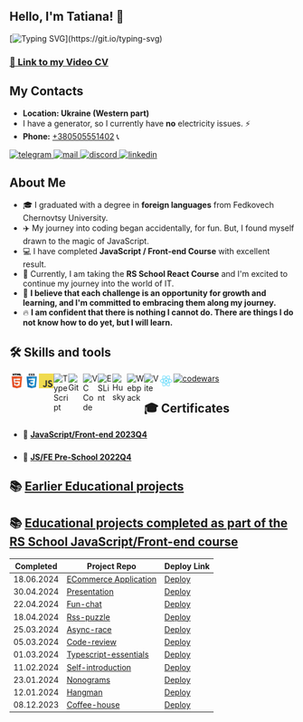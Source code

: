 ## Hello, I'm Tatiana! 👋

[![Typing SVG](https://readme-typing-svg.herokuapp.com?font=Fira+Code&weight=600&size=21&pause=1000&color=1B0E63FF&background=5BE0FF00&random=false&width=1000&lines=I+am+a+frontend+end+developer!)](https://git.io/typing-svg)

### [🎥 Link to my Video CV](https://youtu.be/uJQMlCJasOU)

## My Contacts

* __Location: Ukraine (Western part)__
* I have a generator, so I currently have **no** electricity issues. ⚡
* __Phone:__    [+380505551402](tel:+380505551402) 📞

<div id="badges">
 <a href="https://t.me/Tatiana_1000_Dribnyz" target="_blank">
  <img src="https://img.shields.io/badge/Telegram-2CA5E0?style=for-the-badge&logo=telegram&logoColor=white" alt="telegram"/>
 </a>
 <a href="mailto:belangelphone@gmail.com" target="_blank">
  <img src="https://img.shields.io/badge/Gmail-D14836?style=for-the-badge&logo=gmail&logoColor=white" alt="mail"/>
 </a>
 <a href="https://discordapp.com/users/674720964143218723" target="_blank">
  <img src="https://img.shields.io/badge/Discord-%235865F2.svg?style=for-the-badge&logo=discord&logoColor=white" alt="discord"/>
 </a>
 <a href="https://www.linkedin.com/in/tatiana-ket/" target="_blank">
  <img src="https://img.shields.io/badge/linkedin-%230077B5.svg?style=for-the-badge&logo=linkedin&logoColor=white" alt="linkedin"/>
 </a>
</div>

## About Me

- 🎓 I graduated with a degree in __foreign languages__ from Fedkovech Chernovtsy University.
- ✈️ My journey into coding began accidentally, for fun. But, I found myself drawn to the magic of JavaScript.
- 💻 I have completed __JavaScript / Front-end Course__ with excellent result.
- 🚀 Currently, I am taking the __RS School React Course__ and I'm excited to continue my journey into the world of IT.
- 🌟 __I believe that each challenge is an opportunity for growth and learning, and I'm committed to embracing them along my journey.__
- 🔥 __I am confident that there is nothing I cannot do. There are things I do not know how to do yet, but I will learn.__

## 🛠 Skills and tools

<a href="https://developer.mozilla.org/en-US/docs/Web/HTML" target="_blank">
  <img align="left" alt="HTML5" width="26px" src="https://raw.githubusercontent.com/github/explore/80688e429a7d4ef2fca1e82350fe8e3517d3494d/topics/html/html.png"/>
</a>
<a href="https://developer.mozilla.org/en-US/docs/Web/CSS" target="_blank">
  <img align="left" alt="CSS" width="26px" src="https://raw.githubusercontent.com/github/explore/80688e429a7d4ef2fca1e82350fe8e3517d3494d/topics/css/css.png"/>
</a>
<a href="https://developer.mozilla.org/en-US/docs/Web/JavaScript" target="_blank">
  <img align="left" alt="JavaScript" width="26px" src="https://raw.githubusercontent.com/github/explore/80688e429a7d4ef2fca1e82350fe8e3517d3494d/topics/javascript/javascript.png"/>
</a>
<a href="https://www.typescriptlang.org/" target="_blank">
  <img align="left" alt="TypeScript" width="26px" src="https://github.com/remojansen/logo.ts/blob/master/ts.png?raw=true"/>
</a>
<a href="https://git-scm.com/" target="_blank">
  <img align="left" alt="Git" width="26px" src="https://git-scm.com/images/logos/downloads/Git-Icon-1788C.png"/>
</a>
<a href="https://code.visualstudio.com/" target="_blank">
  <img align="left" alt="VC Code" width="26px" src="https://code.visualstudio.com/assets/favicon.ico"/>
</a>
<a href="https://eslint.org/" target="_blank">
  <img align="left" alt="ESLint" width="26px" src="https://avatars.githubusercontent.com/u/6019716?s=200&v=4"/>
</a>
<a href="https://typicode.github.io/husky/" target="_blank">
  <img align="left" alt="Husky" width="26px" src="https://avatars.githubusercontent.com/u/4657106?s=200&v=4"/>
</a>
<a href="https://webpack.js.org/" target="_blank">
  <img align="left" alt="Webpack" width="30px" src="https://raw.githubusercontent.com/webpack/media/master/logo/icon-square-small.png"/>
</a>
<a href="https://vitejs.dev/" target="_blank">
  <img align="left" alt="Vite" width="26px" src="https://vitejs.dev/logo-with-shadow.png"/>
</a>
<a href="https://www.codewars.com/" target="_blank">
  <img alt="codewars" width="26px" src="https://www.codewars.com/packs/assets/logo.f607a0fb.svg"/>
</a>
<a href="https://reactjs.org/" target="_blank">
  <img align="left" alt="React" width="26px" src="https://raw.githubusercontent.com/github/explore/main/topics/react/react.png"/>
</a>

## 🎓 Certificates

- 📜 __<a href="https://app.rs.school/certificate/5pnrsvrg" target="_blank">
  JavaScript/Front-end 2023Q4
</a>__
###
- 📜 __<a href="https://app.rs.school/certificate/5pnrsvrg" target="_blank">
  JS/FE Pre-School 2022Q4
</a>__

	
## 📚 [Earlier Educational projects](https://github.com/Tetiana-KET/Educational-projects/blob/main/README.md)

## 📚 [Educational projects completed as part of the RS School JavaScript/Front-end course](https://github.com/Tetiana-KET/RS-School-JSFE2023Q4/blob/main/README.md)

| Completed | Project Repo                                                                                  |           Deploy Link                                                                                                                            |
| ----------|-----------------------------------------------------------------------------------------------| -------------------------------------------------------------------------------------------------------------------------------------- |
| 18.06.2024 | [ECommerce Application](https://github.com/Tetiana-KET/eCommerce-Application)                 |        [Deploy](https://ecommerce-sprint-4-release.netlify.app/about)                                     |
| 30.04.2024 | [Presentation](https://github.com/Tetiana-KET/RS-School-JSFE2023Q4/tree/presentation)           |          [Deploy](https://662e28923c7ed9abe653036d--sunny-moonbeam-a5aa78.netlify.app/)                                                   |
| 22.04.2024| [Fun-chat](https://github.com/Tetiana-KET/RS-School-JSFE2023Q4/tree/fun-chat)                      |       [Deploy](https://github.com/Tetiana-KET/RS-School-JSFE2023Q4/tree/fun-chat/README.md)                                                |
| 18.04.2024 | [Rss-puzzle](https://github.com/Tetiana-KET/RS-School-JSFE2023Q4/tree/rss-puzzle)                   |      [Deploy](https://rolling-scopes-school.github.io/tetiana-ket-JSFE2023Q4/rss-puzzle/index.html)                                     |
| 25.03.2024 | [Async-race](https://github.com/Tetiana-KET/RS-School-JSFE2023Q4/tree/async-race)                     |   [Deploy](https://github.com/Tetiana-KET/RS-School-JSFE2023Q4/tree/async-race/README.md)                                            |
| 05.03.2024 | [Code-review](https://github.com/Tetiana-KET/RS-School-JSFE2023Q4/tree/code-review)                   |   [Deploy](https://github.com/rolling-scopes-school/tetiana-ket-JSFE2023Q4/pull/54)                                                 |
| 01.03.2024 | [Typescript-essentials](https://github.com/Tetiana-KET/RS-School-JSFE2023Q4/tree/typescript-essentials)| [Deploy](https://github.com/Tetiana-KET/RS-School-JSFE2023Q4/blob/typescript-essentials/typescript-essentials/index.md) |
| 11.02.2024 | [Self-introduction](https://github.com/Tetiana-KET/RS-School-JSFE2023Q4/tree/self-introduction)         | [Deploy](https://github.com/Tetiana-KET/RS-School-JSFE2023Q4/blob/self-introduction/self-introduction/index.md)             |
| 23.01.2024 | [Nonograms](https://github.com/Tetiana-KET/RS-School-JSFE2023Q4/tree/nonograms)                          | [Deploy](https://rolling-scopes-school.github.io/tetiana-ket-JSFE2023Q4/nonograms/index.html)                                  |
| 12.01.2024 | [Hangman](https://github.com/Tetiana-KET/RS-School-JSFE2023Q4/tree/hangman)                            | [Deploy](https://rolling-scopes-school.github.io/tetiana-ket-JSFE2023Q4/hangman/index.html)                                      |
| 08.12.2023 | [Coffee-house](https://github.com/Tetiana-KET/RS-School-JSFE2023Q4/tree/coffee-house)                   |  [Deploy](https://rolling-scopes-school.github.io/tetiana-ket-JSFE2023Q4/coffee-house/pages/Home/index.html)                      |




